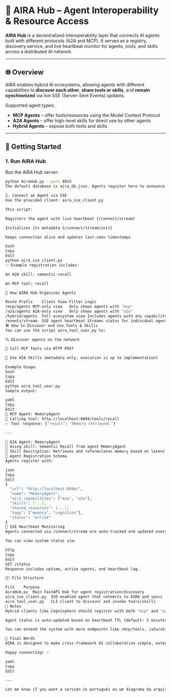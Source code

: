 
# 🤖 AIRA Hub – Agent Interoperability & Resource Access

**AIRA Hub** is a decentralized interoperability layer that connects AI agents built with different protocols (A2A and MCP). It serves as a registry, discovery service, and live heartbeat monitor for agents, tools, and skills across a distributed AI network.

---

## 🌐 Overview

AIRA enables hybrid AI ecosystems, allowing agents with different capabilities to **discover each other**, **share tools or skills**, and **remain synchronized** via live SSE (Server-Sent Events) updates.

Supported agent types:
- **MCP Agents** – offer tools/resources using the Model Context Protocol
- **A2A Agents** – offer high-level skills for direct use by other agents
- **Hybrid Agents** – expose both tools and skills

---

## 🚀 Getting Started

### 1. **Run AIRA Hub**

Run the AIRA Hub server:

```bash
python AiraHub.py --port 8015
The default database is aira_db.json. Agents register here to announce their skills/tools and sync heartbeat status.

2. Connect an Agent via SSE
Use the provided client: aira_sse_client.py

This script:

Registers the agent with live heartbeat (/connect/stream)

Initializes its metadata (/connect/stream/init)

Keeps connection alive and updates last-seen timestamps

bash
Copy
Edit
python aira_sse_client.py
✅ Example registration includes:

An A2A skill: semantic-recall

An MCP tool: recall

🧠 How AIRA Hub Organizes Agents

Route Prefix	Client View	Filter Logic
/mcp/agents	MCP-only view	Only shows agents with "mcp"
/a2a/agents	A2A-only view	Only shows agents with "a2a"
/hybrid/agents	Full ecosystem view	Includes agents with any capability
/events/stream	SSE agent heartbeat	Streams status for individual agent
🛠 How to Discover and Use Tools & Skills
You can use the script aira_tool_user.py to:

🔍 Discover agents on the network

📡 Call MCP Tools via HTTP POST

🎯 Use A2A Skills (metadata only, execution is up to implementation)

Example Usage:
bash
Copy
Edit
python aira_tool_user.py
Sample output:

yaml
Copy
Edit
🤖 MCP Agent: MemoryAgent
🚀 Calling tool: http://localhost:8094/tools/recall
✅ Tool response: {"result": "Memory retrieved."}

---

🤖 A2A Agent: MemoryAgent
🎯 Using skill: Semantic Recall from agent MemoryAgent
🧠 Skill Description: Retrieves and reformulates memory based on latent intent
🧬 Agent Registration Schema
Agents register with:

json
Copy
Edit
{
  "url": "http://localhost:8094/",
  "name": "MemoryAgent",
  "aira_capabilities": ["mcp", "a2a"],
  "skills": [...],
  "shared_resources": [...],
  "tags": ["memory", "cognition"],
  "status": "online"
}
💓 SSE Heartbeat Monitoring
Agents connected via /connect/stream are auto-tracked and updated every 5s.

You can view system status via:

http
Copy
Edit
GET /status
Response includes uptime, active agents, and heartbeat lag.

📦 File Structure

File	Purpose
AiraHub.py	Main FastAPI Hub for agent registration/discovery
aira_sse_client.py	SSE-enabled agent that connects to AIRA and syncs
aira_tool_user.py	CLI client to discover and invoke tools/skills
📌 Notes
Hybrid clients like Cognisphere should register with both "mcp" and "a2a" capabilities.

Agent status is auto-updated based on heartbeat TTL (default: 5 minutes).

You can extend the system with more endpoints like /mcp/tools, /a2a/skills, or /invoke.

🧭 Final Words
AIRA is designed to make cross-framework AI collaboration simple, extensible, and real-time. Whether you’re building a tool-focused MCP service or a skill-based multi-agent AI, AIRA lets you plug into the same shared network with zero friction.

Happy connecting! ✨

yaml
Copy
Edit

---

Let me know if you want a version in português ou um diagrama da arquitetura!
